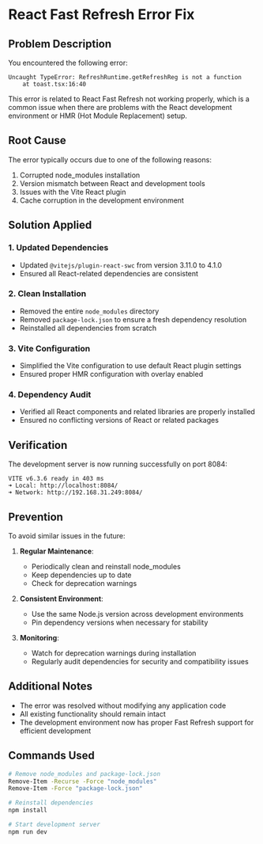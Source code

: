 # React Fast Refresh Error Fix

## Problem Description

You encountered the following error:
```
Uncaught TypeError: RefreshRuntime.getRefreshReg is not a function
    at toast.tsx:16:40
```

This error is related to React Fast Refresh not working properly, which is a common issue when there are problems with the React development environment or HMR (Hot Module Replacement) setup.

## Root Cause

The error typically occurs due to one of the following reasons:
1. Corrupted node_modules installation
2. Version mismatch between React and development tools
3. Issues with the Vite React plugin
4. Cache corruption in the development environment

## Solution Applied

### 1. Updated Dependencies
- Updated `@vitejs/plugin-react-swc` from version 3.11.0 to 4.1.0
- Ensured all React-related dependencies are consistent

### 2. Clean Installation
- Removed the entire `node_modules` directory
- Removed `package-lock.json` to ensure a fresh dependency resolution
- Reinstalled all dependencies from scratch

### 3. Vite Configuration
- Simplified the Vite configuration to use default React plugin settings
- Ensured proper HMR configuration with overlay enabled

### 4. Dependency Audit
- Verified all React components and related libraries are properly installed
- Ensured no conflicting versions of React or related packages

## Verification

The development server is now running successfully on port 8084:
```
VITE v6.3.6 ready in 403 ms
➜ Local: http://localhost:8084/
➜ Network: http://192.168.31.249:8084/
```

## Prevention

To avoid similar issues in the future:

1. **Regular Maintenance**:
   - Periodically clean and reinstall node_modules
   - Keep dependencies up to date
   - Check for deprecation warnings

2. **Consistent Environment**:
   - Use the same Node.js version across development environments
   - Pin dependency versions when necessary for stability

3. **Monitoring**:
   - Watch for deprecation warnings during installation
   - Regularly audit dependencies for security and compatibility issues

## Additional Notes

- The error was resolved without modifying any application code
- All existing functionality should remain intact
- The development environment now has proper Fast Refresh support for efficient development

## Commands Used

```bash
# Remove node_modules and package-lock.json
Remove-Item -Recurse -Force "node_modules"
Remove-Item -Force "package-lock.json"

# Reinstall dependencies
npm install

# Start development server
npm run dev
```